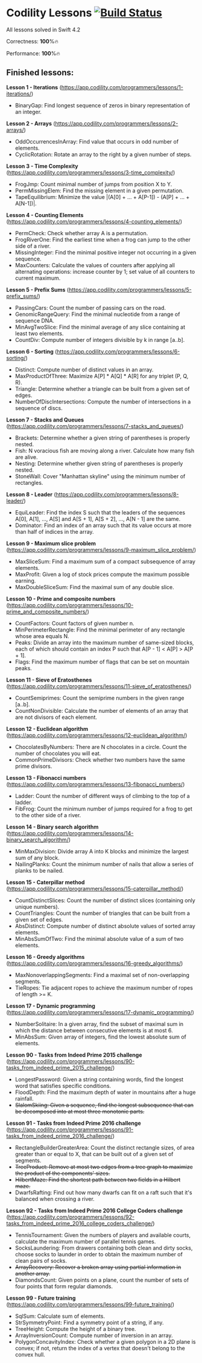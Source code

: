 # Codility Lessons [![Build Status](https://travis-ci.org/omalovichko/CodilityLessons.svg?branch=develop)](https://travis-ci.org/omalovichko/CodilityLessons)
All lessons solved in Swift 4.2

Correctness: **100**%🔥

Performance: **100**%🔥

Finished lessons:
------

__Lesson 1 - Iterations__ (https://app.codility.com/programmers/lessons/1-iterations/)
* BinaryGap: Find longest sequence of zeros in binary representation of an integer.


__Lesson 2 - Arrays__ (https://app.codility.com/programmers/lessons/2-arrays/)
* OddOccurrencesInArray: Find value that occurs in odd number of elements.
* CyclicRotation: Rotate an array to the right by a given number of steps.


__Lesson 3 - Time Complexity__ (https://app.codility.com/programmers/lessons/3-time_complexity/)
* FrogJmp: Count minimal number of jumps from position X to Y.
* PermMissingElem: Find the missing element in a given permutation.
* TapeEquilibrium: Minimize the value |(A[0] + ... + A[P-1]) - (A[P] + ... + A[N-1])|.


__Lesson 4 - Counting Elements__ (https://app.codility.com/programmers/lessons/4-counting_elements/)
* PermCheck: Check whether array A is a permutation.
* FrogRiverOne: Find the earliest time when a frog can jump to the other side of a river.
* MissingInteger: Find the minimal positive integer not occurring in a given sequence.
* MaxCounters: Calculate the values of counters after applying all alternating operations: increase counter by 1; set value of all counters to current maximum.


__Lesson 5 - Prefix Sums__ (https://app.codility.com/programmers/lessons/5-prefix_sums/)
* PassingCars: Count the number of passing cars on the road.
* GenomicRangeQuery: Find the minimal nucleotide from a range of sequence DNA.
* MinAvgTwoSlice: Find the minimal average of any slice containing at least two elements.
* CountDiv: Compute number of integers divisible by k in range [a..b].


__Lesson 6 - Sorting__ (https://app.codility.com/programmers/lessons/6-sorting/)
* Distinct: Compute number of distinct values in an array.
* MaxProductOfThree: Maximize A[P] * A[Q] * A[R] for any triplet (P, Q, R).
* Triangle: Determine whether a triangle can be built from a given set of edges.
* NumberOfDiscIntersections: Compute the number of intersections in a sequence of discs.


__Lesson 7 - Stacks and Queues__ (https://app.codility.com/programmers/lessons/7-stacks_and_queues/)
* Brackets: Determine whether a given string of parentheses is properly nested.
* Fish: N voracious fish are moving along a river. Calculate how many fish are alive.
* Nesting: Determine whether given string of parentheses is properly nested.
* StoneWall: Cover "Manhattan skyline" using the minimum number of rectangles.


__Lesson 8 - Leader__ (https://app.codility.com/programmers/lessons/8-leader/)
* EquiLeader: Find the index S such that the leaders of the sequences A[0], A[1], ..., A[S] and A[S + 1], A[S + 2], ..., A[N - 1] are the same.
* Dominator: Find an index of an array such that its value occurs at more than half of indices in the array.


__Lesson 9 - Maximum slice problem__ (https://app.codility.com/programmers/lessons/9-maximum_slice_problem/)
* MaxSliceSum: Find a maximum sum of a compact subsequence of array elements.
* MaxProfit: Given a log of stock prices compute the maximum possible earning.
* MaxDoubleSliceSum: Find the maximal sum of any double slice.


__Lesson 10 - Prime and composite numbers__ (https://app.codility.com/programmers/lessons/10-prime_and_composite_numbers/)
* CountFactors: Count factors of given number n.
* MinPerimeterRectangle: Find the minimal perimeter of any rectangle whose area equals N.
* Peaks: Divide an array into the maximum number of same-sized blocks, each of which should contain an index P such that A[P - 1] < A[P] > A[P + 1].
* Flags: Find the maximum number of flags that can be set on mountain peaks.


__Lesson 11 - Sieve of Eratosthenes__ (https://app.codility.com/programmers/lessons/11-sieve_of_eratosthenes/)
* CountSemiprimes: Count the semiprime numbers in the given range [a..b].
* CountNonDivisible: Calculate the number of elements of an array that are not divisors of each element.


__Lesson 12 - Euclidean algorithm__ (https://app.codility.com/programmers/lessons/12-euclidean_algorithm/)
* ChocolatesByNumbers: There are N chocolates in a circle. Count the number of chocolates you will eat.
* CommonPrimeDivisors: Check whether two numbers have the same prime divisors.


__Lesson 13 - Fibonacci numbers__ (https://app.codility.com/programmers/lessons/13-fibonacci_numbers/)
* Ladder: Count the number of different ways of climbing to the top of a ladder.
* FibFrog: Count the minimum number of jumps required for a frog to get to the other side of a river.


__Lesson 14 - Binary search algorithm__ (https://app.codility.com/programmers/lessons/14-binary_search_algorithm/)
* MinMaxDivision: Divide array A into K blocks and minimize the largest sum of any block.
* NailingPlanks: Count the minimum number of nails that allow a series of planks to be nailed.


__Lesson 15 - Caterpillar method__ (https://app.codility.com/programmers/lessons/15-caterpillar_method/)
* CountDistinctSlices: Count the number of distinct slices (containing only unique numbers).
* CountTriangles: Count the number of triangles that can be built from a given set of edges.
* AbsDistinct: Compute number of distinct absolute values of sorted array elements.
* MinAbsSumOfTwo: Find the minimal absolute value of a sum of two elements.


__Lesson 16 - Greedy algorithms__ (https://app.codility.com/programmers/lessons/16-greedy_algorithms/)
* MaxNonoverlappingSegments: Find a maximal set of non-overlapping segments.
* TieRopes: Tie adjacent ropes to achieve the maximum number of ropes of length >= K.


__Lesson 17 - Dynamic programming__ (https://app.codility.com/programmers/lessons/17-dynamic_programming/)
* NumberSolitaire: In a given array, find the subset of maximal sum in which the distance between consecutive elements is at most 6.
* MinAbsSum: Given array of integers, find the lowest absolute sum of elements.


__Lesson 90 - Tasks from Indeed Prime 2015 challenge__ (https://app.codility.com/programmers/lessons/90-tasks_from_indeed_prime_2015_challenge/)
* LongestPassword: Given a string containing words, find the longest word that satisfies specific conditions.
* FloodDepth: Find the maximum depth of water in mountains after a huge rainfall.
* ~~SlalomSkiing: Given a sequence, find the longest subsequence that can be decomposed into at most three monotonic parts.~~


__Lesson 91 - Tasks from Indeed Prime 2016 challenge__ (https://app.codility.com/programmers/lessons/91-tasks_from_indeed_prime_2016_challenge/)
* RectangleBuilderGreaterArea: Count the distinct rectangle sizes, of area greater than or equal to X, that can be built out of a given set of segments.
* ~~TreeProduct: Remove at most two edges from a tree graph to maximize the product of the components' sizes.~~
* ~~HilbertMaze: Find the shortest path between two fields in a Hilbert maze.~~
* DwarfsRafting: Find out how many dwarfs can fit on a raft such that it's balanced when crossing a river.


__Lesson 92 - Tasks from Indeed Prime 2016 College Coders challenge__ (https://app.codility.com/programmers/lessons/92-tasks_from_indeed_prime_2016_college_coders_challenge/)
* TennisTournament: Given the numbers of players and available courts, calculate the maximum number of parallel tennis games.
* SocksLaundering: From drawers containing both clean and dirty socks, choose socks to launder in order to obtain the maximum number of clean pairs of socks.
* ~~ArrayRecovery: Recover a broken array using partial information in another array.~~
* DiamondsCount: Given points on a plane, count the number of sets of four points that form regular diamonds.


__Lesson 99 - Future training__ (https://app.codility.com/programmers/lessons/99-future_training/)
* SqlSum: Calculate sum of elements.
* StrSymmetryPoint: Find a symmetry point of a string, if any.
* TreeHeight: Compute the height of a binary tree.
* ArrayInversionCount: Compute number of inversion in an array.
* PolygonConcavityIndex: Check whether a given polygon in a 2D plane is convex; if not, return the index of a vertex that doesn't belong to the convex hull.

